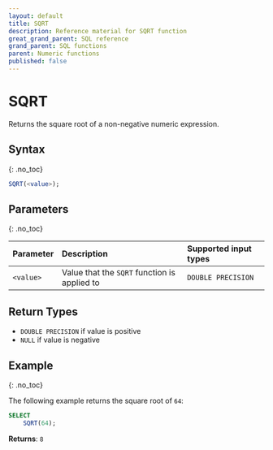 ```yaml
---
layout: default
title: SQRT
description: Reference material for SQRT function
great_grand_parent: SQL reference
grand_parent: SQL functions
parent: Numeric functions
published: false
---
```


# SQRT

Returns the square root of a non-negative numeric expression.

## Syntax
{: .no_toc}

```sql
SQRT(<value>);
```
## Parameters
{: .no_toc}

| Parameter | Description  | Supported input types | 
|:----------|:-----------------------------------------------|:-----| 
| `<value>`  | Value that the `SQRT` function is applied to  | `DOUBLE PRECISION` | 

## Return Types 
* `DOUBLE PRECISION` if value is positive
* `NULL` if value is negative 

## Example
{: .no_toc}

The following example returns the square root of `64`: 
```sql
SELECT
    SQRT(64);
```

**Returns**: `8`
